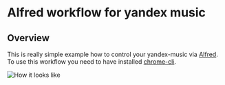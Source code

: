 # Alfred workflow for yandex music
## Overview
This is really simple example how to control your yandex-music via [Alfred](https://www.alfredapp.com/). To use this workflow you need to have installed [chrome-cli](https://github.com/prasmussen/chrome-cli).

![How it looks like](/../<screenshots>/screenshots/look.png?raw=true "How it looks like")